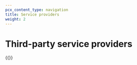 ```yaml
---
pcx_content_type: navigation
title: Service providers
weight: 2
---
```


# Third-party service providers

{{<directory-listing>}}